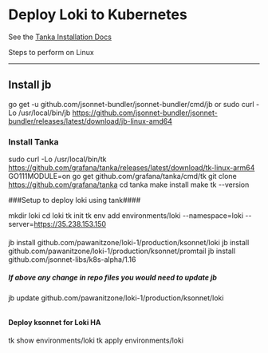 # Deploy Loki to Kubernetes

See the [Tanka Installation Docs](../../docs/sources/installation/tanka.md)

Steps to perform on Linux 
_________

## Install jb 
go get -u github.com/jsonnet-bundler/jsonnet-bundler/cmd/jb
or 
sudo curl -Lo /usr/local/bin/jb https://github.com/jsonnet-bundler/jsonnet-bundler/releases/latest/download/jb-linux-amd64


### Install Tanka
sudo curl -Lo /usr/local/bin/tk https://github.com/grafana/tanka/releases/latest/download/tk-linux-arm64
GO111MODULE=on go get github.com/grafana/tanka/cmd/tk
git clone https://github.com/grafana/tanka
cd tanka
make install
make
tk --version


###Setup to deploy loki using tank####

mkdir loki
cd loki
tk init
tk env add environments/loki --namespace=loki --server=https://35.238.153.150

#### 
jb install github.com/pawanitzone/loki-1/production/ksonnet/loki
jb install github.com/pawanitzone/loki-1/production/ksonnet/promtail
jb install github.com/jsonnet-libs/k8s-alpha/1.16

##### If above any change in repo files you would need to update jb ######

jb update github.com/pawanitzone/loki-1/production/ksonnet/loki
######


#### Deploy ksonnet for Loki HA

tk show environments/loki
tk apply environments/loki
